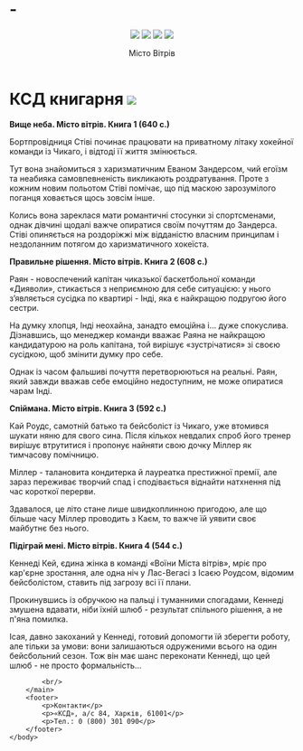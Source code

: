 # -<html>
<head>
        <link rel="stylessheet"href="style.css"/>
    </head>
    <body>
        <header>
            <img src="https://i.pinimg.com/736x/b9/ec/72/b9ec72b57117d9eaad086b46a216afad.jpg"/>
            <img src="https://i.pinimg.com/736x/83/8f/80/838f80fc8b7d3191242b6538235b62d0.jpg">
            <img src="https://i.pinimg.com/736x/02/94/3c/02943c1df0d560b8552cce44d3382ece.jpg">
            <img src="https://vivat.com.ua/storage/1.d/files/0/e/0e8e18c6_9786171514232.png">
            <p>Місто Вітрів</p>
        </header>
        <main>
            <h1>КСД книгарня
            <img src="https://ostriv.od.ua/wp-content/uploads/2023/07/3-1.png"/></h1>
            <p>
                <b>Вище неба. Місто вітрів. Книга 1 (640 с.)</b>
                </p>
<p>
Бортпровідниця Стіві починає працювати на приватному літаку хокейної команди із Чикаго, і відтоді її життя змінюється.

Тут вона знайомиться з харизматичним Еваном Зандерсом, чий егоїзм та неабияка самовпевненість викликають роздратування. Проте з кожним новим польотом Стіві помічає, що під маскою зарозумілого поганця ховається щось зовсім інше.

Колись вона зареклася мати романтичні стосунки зі спортсменами, однак дівчині щодалі важче опиратися своїм почуттям до Зандерса. Стіві опиняється на роздоріжжі між відданістю власним принципам і нездоланним потягом до харизматичного хокеїста.</p>
<p>

<b>Правильне рішення. Місто вітрів. Книга 2 (608 с.)</b>
</p>
<p>
Раян - новоспечений капітан чиказької баскетбольної команди «Дияволи», стикається з неприємною для себе ситуацією: у нього з’являється сусідка по квартирі - Інді, яка є найкращою подругою його сестри.

На думку хлопця, Інді неохайна, занадто емоційна і... дуже спокуслива. Дізнавшись, що менеджер команди вважає Раяна не найкращою кандидатурою на роль капітана, той вирішує «зустрічатися» зі своєю сусідкою, щоб змінити думку про себе.

Однак із часом фальшиві почуття перетворюються на реальні. Раян, який завжди вважав себе емоційно недоступним, не може опиратися чарам Інді.</p>
<p>


<b>Спіймана. Місто вітрів. Книга 3 (592 с.)</b>
</p>
<p>

Кай Роудс, самотній батько та бейсболіст із Чикаго, уже втомився шукати няню для свого сина. Після кількох невдалих спроб його тренер вирішує втрутитися і пропонує найняти свою дочку Міллер як тимчасову помічницю.

Міллер - талановита кондитерка й лауреатка престижної премії, але зараз переживає творчий спад і сподівається віднайти натхнення під час короткої перерви.

Здавалося, це літо стане лише швидкоплинною пригодою, але що більше часу Міллер проводить з Каєм, то важче їй уявити своє майбутнє без нього.</p>
<p>

<b>Підіграй мені. Місто вітрів. Книга 4 (544 с.)</b>
</p>
<p>

Кеннеді Кей, єдина жінка в команді «Воїни Міста вітрів», мріє про кар'єрне зростання, але одна ніч у Лас-Вегасі з Ісаєю Роудсом, відомим бейсболістом, ставить під загрозу всі її плани.

Прокинувшись із обручкою на пальці і туманними спогадами, Кеннеді змушена вдавати, ніби їхній шлюб - результат спільного рішення, а не п'яна помилка.

Ісая, давно закоханий у Кеннеді, готовий допомогти їй зберегти роботу, але тільки за умови: вони залишаються одруженими всього на один бейсбольний сезон. Тож він має шанс переконати Кеннеді, що цей шлюб - не просто формальність…</p>

            <br/>
        </main>
        <footer>
            <p>Контакти</p>
            <p>«КСД», а/с 84, Харків, 61001</p>
            <p>Тел.: 0 (800) 301 090</p>
        </footer>
    </body>
</html>
